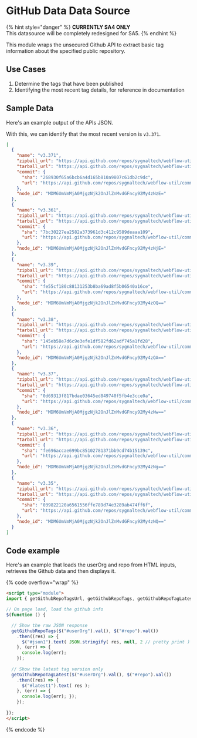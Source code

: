 # GitHub Data Data Source

{% hint style="danger" %}
**CURRENTLY SA4 ONLY**\
This datasource will be completely redesigned for SA5.
{% endhint %}

This module wraps the unsecured Github API to extract basic tag information about the specified public repository.

## Use Cases

1. Determine the tags that have been published
2. Identifying the most recent tag details, for reference in documentation

## Sample Data <a href="#results" id="results"></a>

Here's an example output of the APIs JSON.

With this, we can identify that the most recent version is `v3.371`.

```json
[
  {
    "name": "v3.371",
    "zipball_url": "https://api.github.com/repos/sygnaltech/webflow-util/zipball/refs/tags/v3.371",
    "tarball_url": "https://api.github.com/repos/sygnaltech/webflow-util/tarball/refs/tags/v3.371",
    "commit": {
      "sha": "268930f65a6bcb6a4d165b810a9807c61db2c9dc",
      "url": "https://api.github.com/repos/sygnaltech/webflow-util/commits/268930f65a6bcb6a4d165b810a9807c61db2c9dc"
    },
    "node_id": "MDM6UmVmMjA0MjgzNjk2OnJlZnMvdGFncy92My4zNzE="
  },
  {
    "name": "v3.361",
    "zipball_url": "https://api.github.com/repos/sygnaltech/webflow-util/zipball/refs/tags/v3.361",
    "tarball_url": "https://api.github.com/repos/sygnaltech/webflow-util/tarball/refs/tags/v3.361",
    "commit": {
      "sha": "7bc30227ea2582a373961d3c412c9589deaaa109",
      "url": "https://api.github.com/repos/sygnaltech/webflow-util/commits/7bc30227ea2582a373961d3c412c9589deaaa109"
    },
    "node_id": "MDM6UmVmMjA0MjgzNjk2OnJlZnMvdGFncy92My4zNjE="
  },
  {
    "name": "v3.39",
    "zipball_url": "https://api.github.com/repos/sygnaltech/webflow-util/zipball/refs/tags/v3.39",
    "tarball_url": "https://api.github.com/repos/sygnaltech/webflow-util/tarball/refs/tags/v3.39",
    "commit": {
      "sha": "fe55cf180c88131253b8ba69ad8f5b06540a16ce",
      "url": "https://api.github.com/repos/sygnaltech/webflow-util/commits/fe55cf180c88131253b8ba69ad8f5b06540a16ce"
    },
    "node_id": "MDM6UmVmMjA0MjgzNjk2OnJlZnMvdGFncy92My4zOQ=="
  },
  {
    "name": "v3.38",
    "zipball_url": "https://api.github.com/repos/sygnaltech/webflow-util/zipball/refs/tags/v3.38",
    "tarball_url": "https://api.github.com/repos/sygnaltech/webflow-util/tarball/refs/tags/v3.38",
    "commit": {
      "sha": "145eb58e7d6c9e3efe1df582fd62adf745a1fd28",
      "url": "https://api.github.com/repos/sygnaltech/webflow-util/commits/145eb58e7d6c9e3efe1df582fd62adf745a1fd28"
    },
    "node_id": "MDM6UmVmMjA0MjgzNjk2OnJlZnMvdGFncy92My4zOA=="
  },
  {
    "name": "v3.37",
    "zipball_url": "https://api.github.com/repos/sygnaltech/webflow-util/zipball/refs/tags/v3.37",
    "tarball_url": "https://api.github.com/repos/sygnaltech/webflow-util/tarball/refs/tags/v3.37",
    "commit": {
      "sha": "0d69313f817bdae03645ed849740f5fb4e3cce0a",
      "url": "https://api.github.com/repos/sygnaltech/webflow-util/commits/0d69313f817bdae03645ed849740f5fb4e3cce0a"
    },
    "node_id": "MDM6UmVmMjA0MjgzNjk2OnJlZnMvdGFncy92My4zNw=="
  },
  {
    "name": "v3.36",
    "zipball_url": "https://api.github.com/repos/sygnaltech/webflow-util/zipball/refs/tags/v3.36",
    "tarball_url": "https://api.github.com/repos/sygnaltech/webflow-util/tarball/refs/tags/v3.36",
    "commit": {
      "sha": "fe696accae699bc85102781371bb9cd74b15139c",
      "url": "https://api.github.com/repos/sygnaltech/webflow-util/commits/fe696accae699bc85102781371bb9cd74b15139c"
    },
    "node_id": "MDM6UmVmMjA0MjgzNjk2OnJlZnMvdGFncy92My4zNg=="
  },
  {
    "name": "v3.35",
    "zipball_url": "https://api.github.com/repos/sygnaltech/webflow-util/zipball/refs/tags/v3.35",
    "tarball_url": "https://api.github.com/repos/sygnaltech/webflow-util/tarball/refs/tags/v3.35",
    "commit": {
      "sha": "039822120a6561556ffe789d74e3289ab474ff6f",
      "url": "https://api.github.com/repos/sygnaltech/webflow-util/commits/039822120a6561556ffe789d74e3289ab474ff6f"
    },
    "node_id": "MDM6UmVmMjA0MjgzNjk2OnJlZnMvdGFncy92My4zNQ=="
  }
]
```

## Code example

Here's an example that loads the userOrg and repo from HTML inputs, retrieves the Github data and then displays it.

{% code overflow="wrap" %}
```html
<script type="module">
import { getGithubRepoTagsUrl, getGithubRepoTags, getGithubRepoTagLatest } from 'https://cdn.jsdelivr.net/gh/sygnaltech/webflow-util@4.11/src/datasources/github-data.min.js'; 

// On page load, load the github info
$(function () { 

  // Show the raw JSON response
  getGithubRepoTags($("#userOrg").val(), $("#repo").val()) 
    .then((res) => { 
      $("#json1").text( JSON.stringify( res, null, 2 // pretty print ) ); 
    }, (err) => { 
      console.log(err); 
    }); 
    
  // Show the latest tag version only
  getGithubRepoTagLatest($("#userOrg").val(), $("#repo").val()) 
    .then((res) => { 
      $("#latest1").text( res ); 
    }, (err) => { 
      console.log(err); }); 
    }); 
    
});
</script>
```
{% endcode %}

